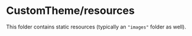 # CustomTheme/resources

This folder contains static resources (typically an `"images"` folder as well).
